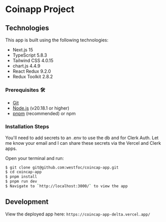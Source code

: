 # Coinapp Project

## Technologies

This app is built using the following technologies:

- Next.js 15
- TypeScript 5.8.3
- Tailwind CSS 4.0.15
- chart.js 4.4.9
- React Redux 9.2.0
- Redux Toolkit 2.8.2

### Prerequisites 🛠️

- [Git](http://git-scm.com/)
- [Node.js](http://nodejs.org/) (v20.18.1 or higher)
- [pnpm](https://pnpm.io/) (recommended) or npm

### Installation Steps

You'll need to add secrets to an .env to use the db and for Clerk Auth. Let me know your email and I can share these secrets via the Vercel and Clerk apps.

Open your terminal and run:

```sh
$ git clone git@github.com:westfoc/coincap-app.git
$ cd coincap-app
$ pnpm install
$ pnpm run dev
$ Navigate to `http://localhost:3000/` to view the app
```

## Development

View the deployed app here: `https://coincap-app-delta.vercel.app/`
